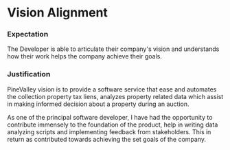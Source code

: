 # Vision Alignment

### Expectation
The Developer is able to articulate their company's vision and understands how their work helps the company achieve their goals.

### Justification
PineValley vision is to provide a software service that ease and automates the collection property tax liens, analyzes property related data which assist in making informed decision about a property during an auction.

As one of the principal software developer, I have had the opportunity to contribute immensely to the foundation of the product, help in writing data analyzing scripts and implementing feedback from stakeholders. This in return as contributed towards achieving the set goals of the company.